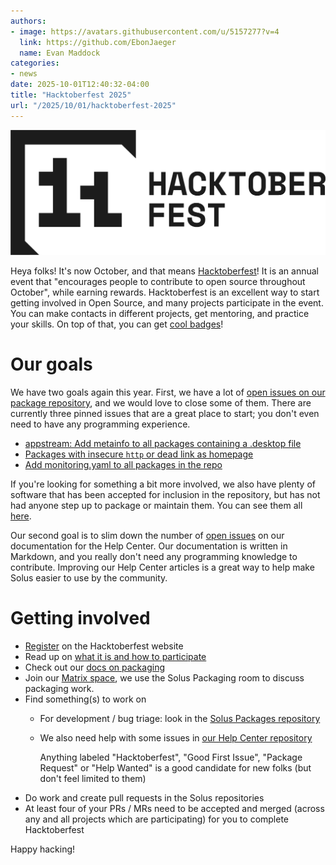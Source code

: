 ```yaml
---
authors:
- image: https://avatars.githubusercontent.com/u/5157277?v=4
  link: https://github.com/EbonJaeger
  name: Evan Maddock
categories:
- news
date: 2025-10-01T12:40:32-04:00
title: "Hacktoberfest 2025"
url: "/2025/10/01/hacktoberfest-2025"
---
```


![](horizontal_black.png)

Heya folks! It's now October, and that means [Hacktoberfest](https://hacktoberfest.com)! It is an annual event that "encourages people to contribute to open source throughout October", while earning rewards. Hacktoberfest is an excellent way to start getting involved in Open Source, and many projects participate in the event. You can make contacts in different projects, get mentoring, and practice your skills. On top of that, you can get [cool badges](https://hacktoberfest.com/about/#rewards)!

# Our goals

We have two goals again this year. First, we have a lot of [open issues on our package repository](https://github.com/getsolus/packages/issues), and we would love to close some of them. There are currently three pinned issues that are a great place to start; you don't even need to have any programming experience.

- [appstream: Add metainfo to all packages containing a .desktop file](https://github.com/getsolus/packages/issues/1389)
- [Packages with insecure `http` or dead link as homepage](https://github.com/getsolus/packages/issues/5522)
- [Add monitoring.yaml to all packages in the repo](https://github.com/getsolus/packages/issues/4121)

If you're looking for something a bit more involved, we also have plenty of software that has been accepted for inclusion in the repository, but has not had anyone step up to package or maintain them. You can see them all [here](https://github.com/getsolus/packages/issues?q=sort%3Aupdated-desc%20is%3Aissue%20is%3Aopen%20label%3A%22State%3A%20Approved%22).

Our second goal is to slim down the number of [open issues](https://github.com/getsolus/help-center-docs/issues) on our documentation for the Help Center. Our documentation is written in Markdown, and you really don't need any programming knowledge to contribute. Improving our Help Center articles is a great way to help make Solus easier to use by the community.

# Getting involved

- [Register](https://hacktoberfest.com/auth/) on the Hacktoberfest website
- Read up on [what it is and how to participate](https://hacktoberfest.com/about/)
- Check out our [docs on packaging](https://help.getsol.us/docs/packaging)
- Join our [Matrix space](https://matrix.to/#/#solus:matrix.org), we use the Solus Packaging room to discuss packaging work.
- Find something(s) to work on
  - For development / bug triage: look in the [Solus Packages repository](https://github.com/getsolus/packages/issues)
  - We also need help with some issues in [our Help Center repository](https://github.com/getsolus/help-center-docs/issues)

    Anything labeled "Hacktoberfest", "Good First Issue", "Package Request" or "Help Wanted" is a good candidate for new folks (but don't feel limited to them)
- Do work and create pull requests in the Solus repositories
- At least four of your PRs / MRs need to be accepted and merged (across any and all projects which are participating) for you to complete Hacktoberfest

Happy hacking!
